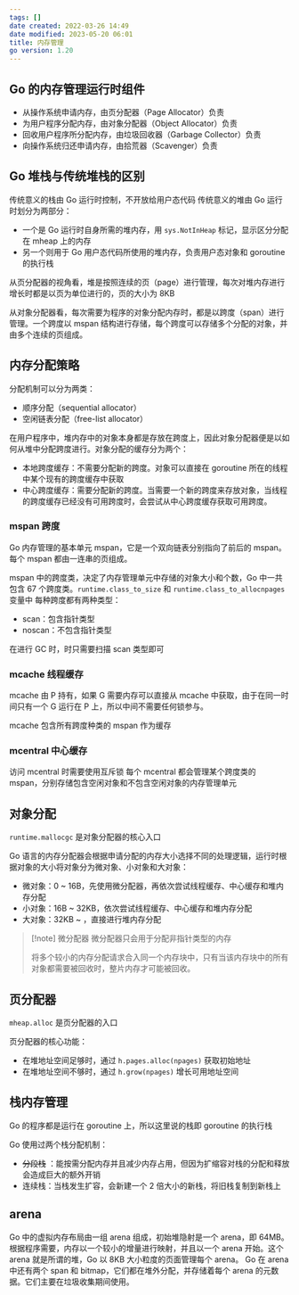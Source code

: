 ```yaml
---
tags: []
date created: 2022-03-26 14:49
date modified: 2023-05-20 06:01
title: 内存管理
go version: 1.20
---
```


## Go 的内存管理运行时组件

- 从操作系统申请内存，由页分配器（Page Allocator）负责
- 为用户程序分配内存，由对象分配器（Object Allocator）负责
- 回收用户程序所分配内存，由垃圾回收器（Garbage Collector）负责
- 向操作系统归还申请内存，由拾荒器（Scavenger）负责

## Go 堆栈与传统堆栈的区别

传统意义的栈由 Go 运行时控制，不开放给用户态代码
传统意义的堆由 Go 运行时划分为两部分：
- 一个是 Go 运行时自身所需的堆内存，用 `sys.NotInHeap` 标记，显示区分分配在 mheap 上的内存
- 另一个则用于 Go 用户态代码所使用的堆内存，负责用户态对象和 goroutine 的执行栈

从页分配器的视角看，堆是按照连续的页（page）进行管理，每次对堆内存进行增长时都是以页为单位进行的，页的大小为 8KB

从对象分配器看，每次需要为程序的对象分配内存时，都是以跨度（span）进行管理。一个跨度以 mspan 结构进行存储，每个跨度可以存储多个分配的对象，并由多个连续的页组成。

## 内存分配策略

分配机制可以分为两类：
- 顺序分配（sequential allocator）
- 空闲链表分配（free-list allocator）

在用户程序中，堆内存中的对象本身都是存放在跨度上，因此对象分配器便是以如何从堆中分配跨度进行。对象分配的缓存分为两个：
- 本地跨度缓存：不需要分配新的跨度。对象可以直接在 goroutine 所在的线程中某个现有的跨度缓存中获取
- 中心跨度缓存：需要分配新的跨度。当需要一个新的跨度来存放对象，当线程的跨度缓存已经没有可用跨度时，会尝试从中心跨度缓存获取可用跨度。

### mspan 跨度

Go 内存管理的基本单元 mspan，它是一个双向链表分别指向了前后的 mspan。每个 mspan 都由一连串的页组成。

mspan 中的跨度类，决定了内存管理单元中存储的对象大小和个数，Go 中一共包含 67 个跨度类。`runtime.class_to_size` 和 `runtime.class_to_allocnpages` 变量中
每种跨度都有两种类型：
- scan：包含指针类型
- noscan：不包含指针类型

在进行 GC 时，时只需要扫描 scan 类型即可

### mcache 线程缓存

mcache 由 P 持有，如果 G 需要内存可以直接从 mcache 中获取，由于在同一时间只有一个 G 运行在 P 上，所以中间不需要任何锁参与。

mcache 包含所有跨度种类的 mspan 作为缓存

### mcentral 中心缓存

访问 mcentral 时需要使用互斥锁
每个 mcentral 都会管理某个跨度类的 mspan，分别存储包含空闲对象和不包含空闲对象的内存管理单元

## 对象分配

`runtime.mallocgc` 是对象分配器的核心入口

Go 语言的内存分配器会根据申请分配的内存大小选择不同的处理逻辑，运行时根据对象的大小将对象分为微对象、小对象和大对象：
- 微对象：0 ~ 16B，先使用微分配器，再依次尝试线程缓存、中心缓存和堆内存分配
- 小对象：16B ~ 32KB，依次尝试线程缓存、中心缓存和堆内存分配
- 大对象：32KB ~ ，直接进行堆内存分配

>[!note] 微分配器
>微分配器只会用于分配非指针类型的内存
>
>将多个较小的内存分配请求合入同一个内存块中，只有当该内存块中的所有对象都需要被回收时，整片内存才可能被回收。

## 页分配器

`mheap.alloc` 是页分配器的入口

页分配器的核心功能：
- 在堆地址空间足够时，通过 `h.pages.alloc(npages)` 获取初始地址
- 在堆地址空间不够时，通过 `h.grow(npages)` 增长可用地址空间

## 栈内存管理

Go 的程序都是运行在 goroutine 上，所以这里说的栈即 goroutine 的执行栈

Go 使用过两个栈分配机制：
- ~~分段栈~~ ：能按需分配内存并且减少内存占用，但因为扩缩容对栈的分配和释放会造成巨大的额外开销
- 连续栈：当栈发生扩容，会新建一个 2 倍大小的新栈，将旧栈复制到新栈上

## arena

Go 中的虚拟内存布局由一组 arena 组成，初始堆隐射是一个 arena，即 64MB。根据程序需要，内存以一个较小的增量进行映射，并且以一个 arena 开始。这个 arena 就是所谓的堆，Go 以 8KB 大小粒度的页面管理每个 arena。
Go 在 arena 中还有两个 span 和 bitmap，它们都在堆外分配，并存储着每个 arena 的元数据。它们主要在垃圾收集期间使用。